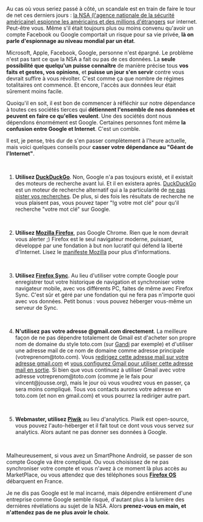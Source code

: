 <!-- 
.. title: Commencer à se passer de Google
.. slug: commencer-à-se-passer-de-google
.. date: 2013-06-13 13:31:04+02:00
.. tags: Web
.. category: 
.. link: 
.. description: 
.. type: text
-->

<p><p>Au cas où vous seriez passé à côté, un scandale est en train de faire le tour de net ces derniers jours : <a href="http://www.numerama.com/magazine/26171-prism-la-nsa-a-acces-aux-donnees-de-tous-les-geants-du-web.html">la NSA (l'agence nationale de la sécurité américaine) espionne les américains et des millions d'étrangers</a> sur internet. Peut-être vous. Même s'il était toujours plus ou moins convenu qu'avoir un compte Facebook ou Google comportait un risque pour sa vie privée, <strong>là on parle d'espionnage au niveau mondial par un état</strong>.</p></p>

<p><p>Microsoft, Apple, Facebook, Google, personne n'est épargné. Le problème n'est pas tant ce que la NSA a fait ou pas de ces données. La <strong>seule possibilité que quelqu'un puisse connaître</strong> de manière précise tous <strong>vos faits et gestes, vos opinions</strong>, et <strong>puisse un jour s'en servir</strong> contre vous devrait suffire à vous révolter. C'est comme ça que nombre de régimes totalitaires ont commencé. Et encore, l'accès aux données leur était sûrement moins facile.</p></p>

<p><p>Quoiqu'il en soit, il est bon de commencer à réfléchir sur notre dépendance à toutes ces sociétés tierces qui <strong>détiennent l'ensemble de nos données et peuvent en faire ce qu'elles veulent</strong>. Une des sociétés dont nous dépendons énormément est Google. Certaines personnes font même <strong>la confusion entre Google et Internet</strong>. C'est un comble.</p></p>

<p><p>Il est, je pense, très dur de s'en passer complètement à l'heure actuelle, mais voici quelques conseils pour <strong>casser votre dépendance au "Géant de l'Internet"</strong>.</p></p>

<p><ol><br /><li><p><strong>Utilisez <a href="http://duckduckgo.com">DuckDuckGo</a></strong>. Non, Google n'a pas toujours existé, et il existait des moteurs de recherche avant lui. Et il en existera après. <a href="http://duckduckgo.com">DuckDuckGo</a> est un moteur de recherche alternatif qui a la particularité de <a href="http://donttrack.us/">ne pas pister vos recherches</a>. De plus, si des fois les résultats de recherche ne vous plaisent pas, vous pouvez taper "!g votre mot clé" pour qu'il recherche "votre mot clé" sur Google.</p></li><br /><li><p><strong>Utilisez <a href="http://www.mozilla.org/fr/firefox/new/">Mozilla Firefox</a></strong>, pas Google Chrome. Rien que le nom devrait vous alerter ;) Firefox est le seul navigateur moderne, puissant, développé par une fondation à but non lucratif qui défend la liberté d'Internet. Lisez le <a href="http://www.mozilla.org/fr/firefox/new/">manifeste Mozilla</a> pour plus d'informations.</p></li><br /><li><p><strong>Utilisez <a href="https://support.mozilla.org/fr/kb/firefox-sync-emporter-infos-perso">Firefox Sync</a></strong>. Au lieu d'utiliser votre compte Google pour enregistrer tout votre historique de navigation et synchroniser votre navigateur mobile, avec vos différents PC, faites de même avec Firefox Sync. C'est sûr et géré par une fondation qui ne fera pas n'importe quoi avec vos données. Petit bonus : vous pouvez héberger vous-même un serveur de Sync.</p></li><br /><li><p><strong>N'utilisez pas votre adresse @gmail.com directement</strong>. La meilleure façon de ne pas dépendre totalement de Gmail est d'acheter son propre nom de domaine du style toto.com (sur <a href="http://gandi.net">Gandi</a> par exemple) et d'utiliser une adresse mail de ce nom de domaine comme adresse principale (votreprenom@toto.com). Vous <a href="http://wiki.gandi.net/fr/mail/create-email-forward">redirigez cette adresse mail sur votre adresse gmail.com</a> et <a href="https://support.google.com/mail/answer/22370?hl=fr">vous configurez Gmail pour utiliser cette adresse mail en sortie</a>. Si bien que vous continuez à utiliser Gmail avec votre adresse votreprenom@toto.com (comme je le fais pour vincent@jousse.org), mais le jour où vous voudrez vous en passer, ça sera moins compliqué. Tous vos contacts aurons votre adresse en toto.com (et non en gmail.com) et vous pourrez la rediriger autre part.</p></li><br /><li><p><strong>Webmaster, utilisez <a href="http://piwik.org">Piwik</a></strong> au lieu d'analytics. Piwik est open-source, vous pouvez l'auto-héberger et il fait tout ce dont vous vous servez sur analytics. Alors autant ne pas donner ses données à Google.</p></li><br /></ol></p>

<p><p>Malheureusement, si vous avez un SmartPhone Androïd, se passer de son compte Google va être compliqué. Ou vous choisissez de ne pas synchroniser votre compte et vous n'avez à ce moment là plus accès au MarketPlace, ou vous attendez que des téléphones sous <strong><a href="http://www.mozilla.org/fr/firefox/partners/">Firefox OS</a></strong> débarquent en France.</p></p>

<p><p>Je ne dis pas Google est le mal incarné, mais dépendre entièrement d'une entreprise comme Google semble risqué, d'autant plus à la lumière des dernières révélations au sujet de la NSA. Alors <strong>prenez-vous en main, et n'attendez pas de ne plus avoir le choix</strong>.</p></p>
